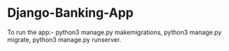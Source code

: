 # Django-Banking-App

To run the app:-
python3 manage.py makemigrations,
python3 manage.py migrate,
python3 manage.py runserver.
